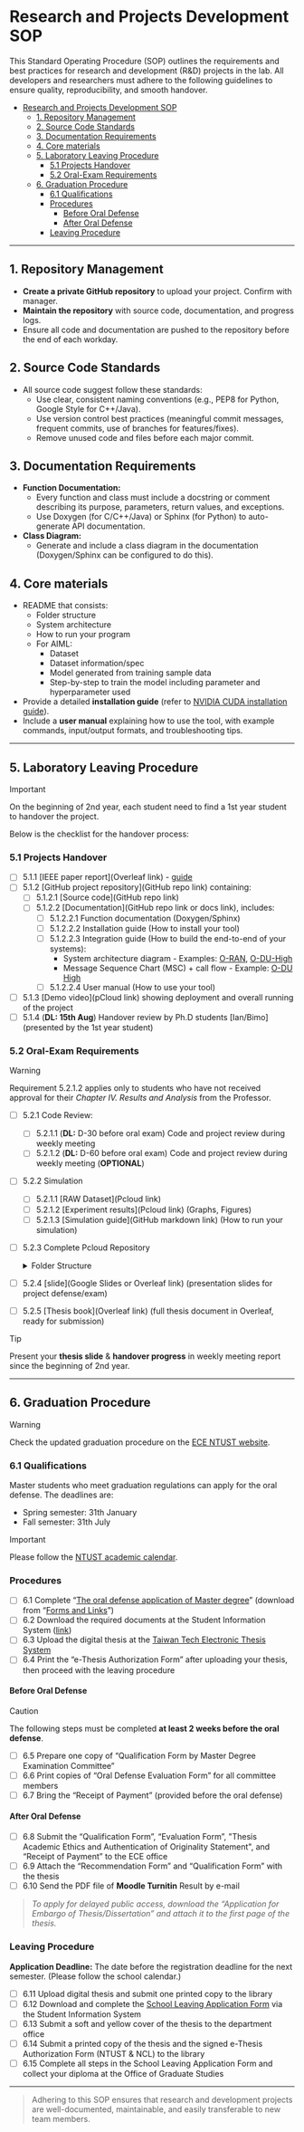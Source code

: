 # Research and Projects Development SOP

This Standard Operating Procedure (SOP) outlines the requirements and best practices for research and development (R&D) projects in the lab. All developers and researchers must adhere to the following guidelines to ensure quality, reproducibility, and smooth handover.

- [Research and Projects Development SOP](#research-and-projects-development-sop)
  - [1. Repository Management](#1-repository-management)
  - [2. Source Code Standards](#2-source-code-standards)
  - [3. Documentation Requirements](#3-documentation-requirements)
  - [4. Core materials](#4-core-materials)
  - [5. Laboratory Leaving Procedure](#5-laboratory-leaving-procedure)
    - [5.1 Projects Handover](#51-projects-handover)
    - [5.2 Oral-Exam Requirements](#52-oral-exam-requirements)
  - [6. Graduation Procedure](#6-graduation-procedure)
    - [6.1 Qualifications](#61-qualifications)
    - [Procedures](#procedures)
      - [Before Oral Defense](#before-oral-defense)
      - [After Oral Defense](#after-oral-defense)
    - [Leaving Procedure](#leaving-procedure)


---

## 1. Repository Management

- **Create a private GitHub repository** to upload your project. Confirm with manager.
- **Maintain the repository** with source code, documentation, and progress logs.
- Ensure all code and documentation are pushed to the repository before the end of each workday.

## 2. Source Code Standards

- All source code suggest follow these standards:
  - Use clear, consistent naming conventions (e.g., PEP8 for Python, Google Style for C++/Java).
  - Use version control best practices (meaningful commit messages, frequent commits, use of branches for features/fixes).
  - Remove unused code and files before each major commit.

## 3. Documentation Requirements

- **Function Documentation:**
  - Every function and class must include a docstring or comment describing its purpose, parameters, return values, and exceptions.
  - Use Doxygen (for C/C++/Java) or Sphinx (for Python) to auto-generate API documentation.
- **Class Diagram:**
  - Generate and include a class diagram in the documentation (Doxygen/Sphinx can be configured to do this).

## 4. Core materials

- README that consists:
  - Folder structure
  - System architecture
  - How to run your program
  - For AIML:
    - Dataset
    - Dataset information/spec
    - Model generated from training sample data
    - Step-by-step to train the model including parameter and hyperparameter used
- Provide a detailed **installation guide** (refer to [NVIDIA CUDA installation guide](https://docs.nvidia.com/cuda/cuda-installation-guide-linux/)).
- Include a **user manual** explaining how to use the tool, with example commands, input/output formats, and troubleshooting tips.
 

---

## 5. Laboratory Leaving Procedure

> [!IMPORTANT]
> On the beginning of 2nd year, each student need to find a 1st year student to handover the project.  

Below is the checklist for the handover process:

### 5.1 Projects Handover

- [ ] 5.1.1 [IEEE paper report](Overleaf link) - [guide](./paper-writing.md)
- [ ] 5.1.2 [GitHub project repository](GitHub repo link) containing:
  - [ ] 5.1.2.1 [Source code](GitHub repo link)
  - [ ] 5.1.2.2 [Documentation](GitHub repo link or docs link), includes:
    - [ ] 5.1.2.2.1 Function documentation (Doxygen/Sphinx)
    - [ ] 5.1.2.2.2 Installation guide (How to install your tool)
    - [ ] 5.1.2.2.3 Integration guide (How to build the end-to-end of your systems):
      - System architecture diagram - Examples: [O-RAN](https://docs.o-ran-sc.org/en/latest/_images/o-ran-architecture.png), [O-DU-High](https://docs.o-ran-sc.org/projects/o-ran-sc-o-du-l2/en/latest/overview.html#o-du-high-architecture)
      - Message Sequence Chart (MSC) + call flow - Example: [O-DU High](https://docs.o-ran-sc.org/projects/o-ran-sc-o-du-l2/en/latest/overview.html#o-du-high-functionality)
    - [ ] 5.1.2.2.4 User manual (How to use your tool)
- [ ] 5.1.3 [Demo video](pCloud link) showing deployment and overall running of the project
- [ ] 5.1.4 (**DL: 15th Aug**) Handover review by Ph.D students [Ian/Bimo] (presented by the 1st year student)

### 5.2 Oral-Exam Requirements

> [!WARNING]
> Requirement 5.2.1.2 applies only to students who have not received approval for their *Chapter IV. Results and Analysis* from the Professor.

- [ ] 5.2.1 Code Review:
  - [ ] 5.2.1.1 (**DL:** D-30 before oral exam) Code and project review during weekly meeting
  - [ ] 5.2.1.2 (**DL:** D-60 before oral exam) Code and project review during weekly meeting (**OPTIONAL**)
- [ ] 5.2.2 Simulation
  - [ ] 5.2.1.1 [RAW Dataset](Pcloud link)
  - [ ] 5.2.1.2 [Experiment results](Pcloud link) (Graphs, Figures)
  - [ ] 5.2.1.3 [Simulation guide](GitHub markdown link) (How to run your simulation)
- [ ] 5.2.3 Complete Pcloud Repository
  <details>
  <summary>Folder Structure</summary>

  ```bash
  ├── [Year-[Fall/Sptring]]-[English Full Name]-[Topic] #ex: 2023-Fall-Ian Joseph Chandra-Wireless Network Digital Twin
  │   ├── Demo video.mp4
  │   ├── Experiment
  │   │   ├── dataset #all datasets used to build your model/results
  │   │   ├── result #all results/outputs generated by your model (graphs, figures, etc.)
  ```

- [ ] 5.2.4 [slide](Google Slides or Overleaf link) (presentation slides for project defense/exam)
- [ ] 5.2.5 [Thesis book](Overleaf link) (full thesis document in Overleaf, ready for submission)

> [!TIP]
> Present your **thesis slide** & **handover progress** in weekly meeting report since the beginning of 2nd year.

---

## 6. Graduation Procedure

> [!WARNING]
> Check the updated graduation procedure on the [ECE NTUST website](https://www.academic.ntust.edu.tw/p/412-1048-8756.php?Lang=en).

### 6.1 Qualifications

Master students who meet graduation regulations can apply for the oral defense. The deadlines are:

- Spring semester: 31th January
- Fall semester: 31th July

> [!IMPORTANT]
> Please follow the [NTUST academic calendar](https://www.academic.ntust.edu.tw/p/412-1048-8756.php?Lang=en).

### Procedures
- [ ] 6.1 Complete “[The oral defense application of Master degree](https://ece.ntust.edu.tw/var/file/17/1017/img/Master_s_Academic_Degree_Examination_Orals_Recommend_Application_Form_1131008.docx)” (download from “[Forms and Links](https://ece.ntust.edu.tw/p/412-1017-1400.php?Lang=en)”)
- [ ] 6.2 Download the required documents at the Student Information System ([link](https://www.academic.ntust.edu.tw/p/412-1048-8234.php?Lang=en))
- [ ] 6.3 Upload the digital thesis at the [Taiwan Tech Electronic Thesis System](https://etheses.lib.ntust.edu.tw/cgi-bin/gs32/gsweb.cgi/ccd=PrUzwJ/webmge?switchlang=en)
- [ ] 6.4 Print the “e-Thesis Authorization Form” after uploading your thesis, then proceed with the leaving procedure

#### Before Oral Defense

> [!CAUTION]
> The following steps must be completed **at least 2 weeks before the oral defense**.

- [ ] 6.5 Prepare one copy of “Qualification Form by Master Degree Examination Committee”
- [ ] 6.6 Print copies of “Oral Defense Evaluation Form” for all committee members
- [ ] 6.7 Bring the “Receipt of Payment” (provided before the oral defense)

#### After Oral Defense

- [ ] 6.8 Submit the “Qualification Form”, “Evaluation Form”, "Thesis Academic Ethics and Authentication of Originality Statement", and “Receipt of Payment” to the ECE office
- [ ] 6.9 Attach the “Recommendation Form” and “Qualification Form” with the thesis
- [ ] 6.10 Send the PDF file of **Moodle Turnitin** Result by e-mail

> *To apply for delayed public access, download the “Application for Embargo of Thesis/Dissertation” and attach it to the first page of the thesis.*

### Leaving Procedure

**Application Deadline:** The date before the registration deadline for the next semester. (Please follow the school calendar.)

- [ ] 6.11 Upload digital thesis and submit one printed copy to the library
- [ ] 6.12 Download and complete the [School Leaving Application Form](https://www.academic.ntust.edu.tw/p/412-1048-8234.php?Lang=en) via the Student Information System
- [ ] 6.13 Submit a soft and yellow cover of the thesis to the department office
- [ ] 6.14 Submit a printed copy of the thesis and the signed e-Thesis Authorization Form (NTUST & NCL) to the library
- [ ] 6.15 Complete all steps in the School Leaving Application Form and collect your diploma at the Office of Graduate Studies

---

> Adhering to this SOP ensures that research and development projects are well-documented, maintainable, and easily transferable to new team members.
